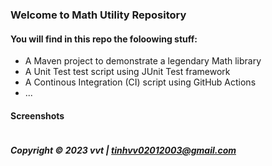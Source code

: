 ### Welcome to Math Utility Repository

#### You will find in this repo the foloowing stuff:

* A Maven project to demonstrate a legendary Math library
* A Unit Test test script using JUnit Test framework
* A Continous Integration (CI) script using GitHub Actions
* ...

#### Screenshots
![]()

##### Copyright &#169; 2023 vvt | tinhvv02012003@gmail.com